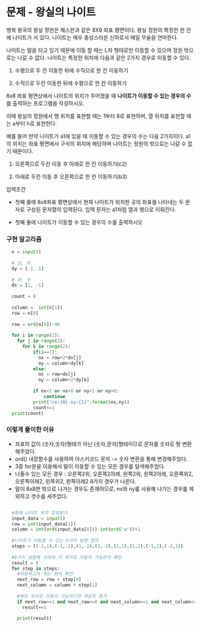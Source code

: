 # 문제 - 왕실의 나이트 

행복 왕국의 왕실 정원은 체스판과 같은 8X8 좌표 평면이다. 왕실 정원의 특정한 한 칸에 나이트가 서 있다. 나이트는 매우 충성스러운 신하로서 매일 무술을 연마한다.

 

나이트는 말을 타고 있기 때문에 이동 할 때는 L자 형태로만 이동할 수 있으며 정원 밖으로는 나갈 수 없다. 나이트는 특정한 위치에 다음과 같은 2가지 경우로 이동할 수 있다.

 

1. 수평으로 두 칸 이동한 뒤에 수직으로 한 칸 이동하기

2. 수직으로 두칸 이동한 뒤에 수평으로 한 칸 이동하기

 

8x8 좌표 평면상에서 나이트의 위치가 주어졌을 때 **나이트가 이동할 수 있는 경우의 수**를 출력하는 프로그램을 작성하시오.

이때 왕실의 정원에서 행 위치를 표현할 때는 1부터 8로 표현하며, 열 위치를 표현할 때는 a부터 h로 표현한다.

예를 들어 만약 나이트가 a1에 있을 때 이동할 수 있는 경우의 수는 다음 2가지이다. a1의 위치는 좌표 평면에서 구석의 위치에 해당하며 나이트는 정원의 밖으로는 나갈 수 없기 때문이다.

 

1. 오른쪽으로 두칸 이동 후 아래로 한 칸 이동하기(c2)

2. 아래로 두칸 이동 후 오른쪽으로 한 칸 이동하기(b3)

 

입력조건

- 첫째 줄에 8x8좌표 평면상에서 현재 나이트가 위치한 곳의 좌표를 나타내는 두 문자로 구성된 문자열이 입력된다. 입력 문자는 a1처럼 열과 행으로 이뤄진다.

- 첫째 줄에 나이트가 이동할 수 있는 경우의 수를 출력하시오


### 구현 알고리즘

```python
  n = input()
  
  # 상, 하
  dy = [-1. 1]
  
  # 좌, 우
  dx = [1, -1]
  
  count = 0
  
  column =  int(n[1])
  row = n[0]
  
  row = ord(n[0])-96
  
  for i in range(2):
    for j in range(2):
      for k in range(2):
          if(i==1):
            nx = row+2*dx[j]
            ny = column+dy[k]
          else:
            nx = row+dx[j]
            ny = column+2*dy[k]
          
          if nx<1 or nx>8 or ny<1 or ny>8:
              continue
          print("nx:{0} ny:{1}".format(nx,ny))
          count+=1
  print(count)
```
### 이렇게 풀이한 이유

- 좌표의 값이 (숫자,숫자)형태가 아닌 (숫자,문자)형태이므로 문자를 숫자로 형 변환 해주었다.
- ord() 내장함수를 사용하여 아스키코드 문자 -> 숫자 변환을 통해 변경해주었다.
- 3중 for문을 이용해서 말이 이동할 수 있는 모든 경우를 탐색해주었다.
- 나올수 있는 모든 경우 : 오른쪽2위, 오른쪽2아래, 왼쪽2위, 왼쪽2아래, 오른쪽위2, 오른쪽아래2, 왼쪽위2, 왼쪽아래2 8가지 경우가 나온다.
- 말이 8x8판 밖으로 나가는 경우도 존재하므로, nx와 ny를 사용해 나가는 경우를 제외하고 갯수를 세주었다.




```python

  #현재 나이트 위치 입력받기
  input_data = input()
  row = int(input_data[1])
  column = int(ord(input_data[0]))-int(ord('a'))+1
  
  #나이트가 이동할 수 있는 8가지 방향 정의
  steps = [(-2,1),(-1,-2),(1,-2),(2,-1),(2,1),(1,2),(-1,2),(-2,1)]
  
  #8가지 방향에 대하여 각 위치로 이동이 가능한지 확인
  result = 0
  for step in steps:
    #이동하고자 하는 위치 확인
    next_row = row + step[0]
    next_column = column + step[1]
    
    #해당 위치로 이동이 가능하다면 카운트 증가
    if next_row>=1 and next_row<=8 and next_column>=1 and next_column<=8:
      result+=1
  
    print(result)
```




